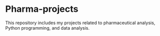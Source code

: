 # Pharma-projects
This repository includes my projects related to pharmaceutical analysis, Python programming, and data analysis.
